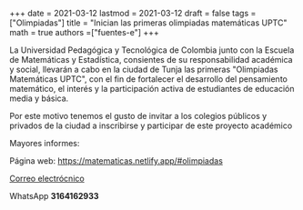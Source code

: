 +++
date      = 2021-03-12
lastmod   = 2021-03-12
draft     = false
tags      = ["Olimpiadas"]
title     = "Inician las primeras olimpiadas matemáticas UPTC"
math      = true
authors   =["fuentes-e"]
+++

La Universidad Pedagógica y Tecnológica de Colombia junto con la Escuela de Matemáticas y Estadística,
consientes de su responsabilidad académica y social, llevarán a cabo en la ciudad de Tunja
las primeras "Olimpiadas Matemáticas UPTC", con el fin de fortalecer el desarrollo
del pensamiento matemático, el interés y la participación activa de estudiantes de educación media y básica.

Por este motivo tenemos el gusto de invitar a los colegios públicos y privados de la ciudad a inscribirse y 
participar de este proyecto académico

Mayores informes:

Página web: https://matematicas.netlify.app/#olimpiadas

[Correo electrócnico](mailto:olimpiadas.matematicas@gmail.com)

WhatsApp **3164162933**
